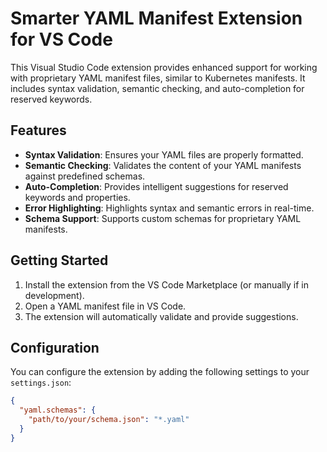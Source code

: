 # Smarter YAML Manifest Extension for VS Code

This Visual Studio Code extension provides enhanced support for working with proprietary YAML manifest files, similar to Kubernetes manifests. It includes syntax validation, semantic checking, and auto-completion for reserved keywords.

## Features

- **Syntax Validation**: Ensures your YAML files are properly formatted.
- **Semantic Checking**: Validates the content of your YAML manifests against predefined schemas.
- **Auto-Completion**: Provides intelligent suggestions for reserved keywords and properties.
- **Error Highlighting**: Highlights syntax and semantic errors in real-time.
- **Schema Support**: Supports custom schemas for proprietary YAML manifests.

## Getting Started

1. Install the extension from the VS Code Marketplace (or manually if in development).
2. Open a YAML manifest file in VS Code.
3. The extension will automatically validate and provide suggestions.

## Configuration

You can configure the extension by adding the following settings to your `settings.json`:

```json
{
  "yaml.schemas": {
    "path/to/your/schema.json": "*.yaml"
  }
}